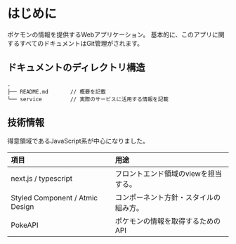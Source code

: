 # はじめに
ポケモンの情報を提供するWebアプリケーション。
基本的に、このアプリに関するすべてのドキュメントはGit管理がされます。

## ドキュメントのディレクトリ構造
```
.
├── README.md       // 概要を記載
└── service         // 実際のサービスに活用する情報を記載
```

## 技術情報
得意領域であるJavaScript系が中心になりました。

| 項目 | 用途 |
| :-- | :-- |
| next.js / typescript | フロントエンド領域のviewを担当する。 |
| Styled Component / Atmic Design | コンポーネント方針・スタイルの組み方。 |
| PokeAPI | ポケモンの情報を取得するためのAPI |